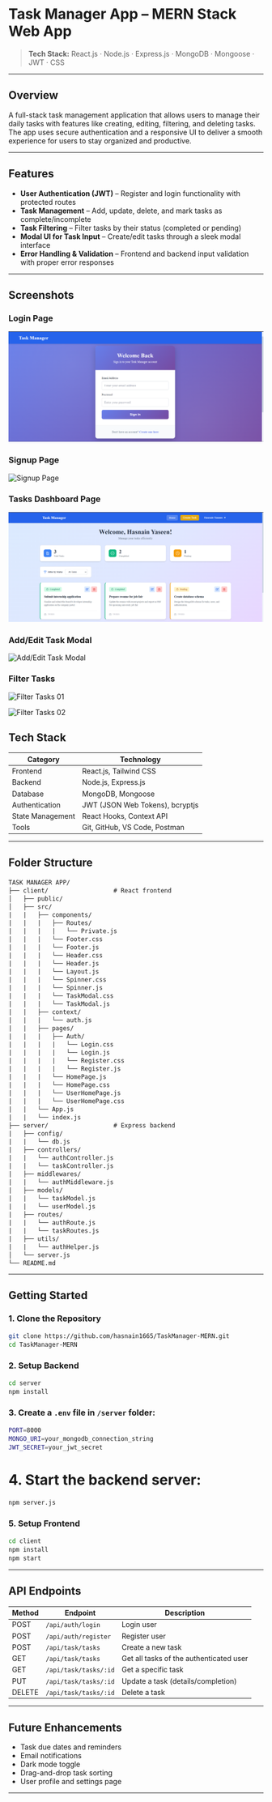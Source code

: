 # Task Manager App – MERN Stack Web App

> **Tech Stack:** React.js · Node.js · Express.js · MongoDB · Mongoose · JWT · CSS

---

## Overview

A full-stack task management application that allows users to manage their daily tasks with features like creating, editing, filtering, and deleting tasks. The app uses secure authentication and a responsive UI to deliver a smooth experience for users to stay organized and productive.

---

## Features

- **User Authentication (JWT)** – Register and login functionality with protected routes
- **Task Management** – Add, update, delete, and mark tasks as complete/incomplete
- **Task Filtering** – Filter tasks by their status (completed or pending)
- **Modal UI for Task Input** – Create/edit tasks through a sleek modal interface
- **Error Handling & Validation** – Frontend and backend input validation with proper error responses

---

## Screenshots

### Login Page

![Login Page](Screenshots/Login%20Page.png)

### Signup Page

![Signup Page](Screenshots/Signup%20Page.png)

### Tasks Dashboard Page

![Tasks Dashboard Page](Screenshots/Tasks%20Dashboard%20Page.png)

### Add/Edit Task Modal

![Add/Edit Task Modal](Screenshots/Modal%20Component.png)

### Filter Tasks

![Filter Tasks 01](Screenshots/Filtered%2001.png)

![Filter Tasks 02](Screenshots/Filtered%2002.png)

## Tech Stack

| Category         | Technology                      |
| ---------------- | ------------------------------- |
| Frontend         | React.js, Tailwind CSS          |
| Backend          | Node.js, Express.js             |
| Database         | MongoDB, Mongoose               |
| Authentication   | JWT (JSON Web Tokens), bcryptjs |
| State Management | React Hooks, Context API        |
| Tools            | Git, GitHub, VS Code, Postman   |

---

## Folder Structure

```
TASK MANAGER APP/
├── client/                  # React frontend
│   ├── public/
│   ├── src/
|   |   ├── components/
|   |   |   ├── Routes/
|   |   |   |   └── Private.js
|   |   |   └── Footer.css
|   |   |   └── Footer.js
|   |   |   └── Header.css
|   |   |   └── Header.js
|   |   |   └── Layout.js
|   |   |   └── Spinner.css
|   |   |   └── Spinner.js
|   |   |   └── TaskModal.css
|   |   |   └── TaskModal.js
|   |   ├── context/
|   |   |   └── auth.js
|   |   ├── pages/
|   |   |   ├── Auth/
|   |   |   |   └── Login.css
|   |   |   |   └── Login.js
|   |   |   |   └── Register.css
|   |   |   |   └── Register.js
|   |   |   └── HomePage.js
|   |   |   └── HomePage.css
|   |   |   └── UserHomePage.js
|   |   |   └── UserHomePage.css
|   |   └── App.js
|   |   └── index.js
├── server/                  # Express backend
|   ├── config/
|   |   └── db.js
|   ├── controllers/
|   |   └── authController.js
|   |   └── taskController.js
|   ├── middlewares/
|   |   └── authMiddleware.js
|   ├── models/
|   |   └── taskModel.js
|   |   └── userModel.js
|   ├── routes/
|   |   └── authRoute.js
|   |   └── taskRoutes.js
|   ├── utils/
|   |   └── authHelper.js
│   └── server.js
└── README.md
```

---

## Getting Started

### 1. Clone the Repository

```bash
git clone https://github.com/hasnain1665/TaskManager-MERN.git
cd TaskManager-MERN
```

### 2. Setup Backend

```bash
cd server
npm install
```

### 3. Create a `.env` file in `/server` folder:

```bash
PORT=8000
MONGO_URI=your_mongodb_connection_string
JWT_SECRET=your_jwt_secret
```

# 4. Start the backend server:

```bash
npm server.js

```

### 5. Setup Frontend

```bash
cd client
npm install
npm start
```

---

## API Endpoints

| Method | Endpoint              | Description                             |
| ------ | --------------------- | --------------------------------------- |
| POST   | `/api/auth/login`     | Login user                              |
| POST   | `/api/auth/register`  | Register user                           |
| POST   | `/api/task/tasks`     | Create a new task                       |
| GET    | `/api/task/tasks`     | Get all tasks of the authenticated user |
| GET    | `/api/task/tasks/:id` | Get a specific task                     |
| PUT    | `/api/task/tasks/:id` | Update a task (details/completion)      |
| DELETE | `/api/task/tasks/:id` | Delete a task                           |

---

## Future Enhancements

- Task due dates and reminders
- Email notifications
- Dark mode toggle
- Drag-and-drop task sorting
- User profile and settings page

---
